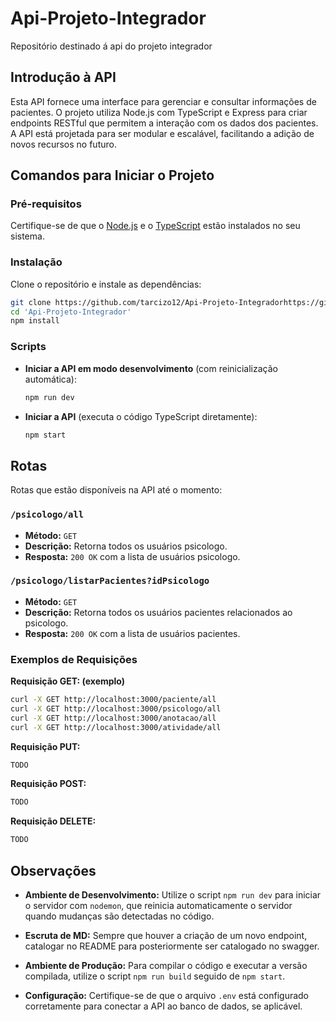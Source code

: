 # Api-Projeto-Integrador
Repositório destinado á api do projeto integrador

## Introdução à API

Esta API fornece uma interface para gerenciar e consultar informações de pacientes. O projeto utiliza Node.js com TypeScript e Express para criar endpoints RESTful que permitem a interação com os dados dos pacientes. A API está projetada para ser modular e escalável, facilitando a adição de novos recursos no futuro.

## Comandos para Iniciar o Projeto

### Pré-requisitos

Certifique-se de que o [Node.js](https://nodejs.org/) e o [TypeScript](https://www.typescriptlang.org/) estão instalados no seu sistema.

### Instalação

Clone o repositório e instale as dependências:

```bash
git clone https://github.com/tarcizo12/Api-Projeto-Integradorhttps://github.com/tarcizo12/Api-Projeto-Integrador
cd 'Api-Projeto-Integrador'
npm install
```

### Scripts

- **Iniciar a API em modo desenvolvimento** (com reinicialização automática):

  ```bash
  npm run dev
  ```

- **Iniciar a API** (executa o código TypeScript diretamente):

  ```bash
  npm start
  ```

## Rotas

Rotas que estão disponíveis na API até o momento:
### `/psicologo/all`
- **Método:** `GET`
- **Descrição:** Retorna todos os usuários psicologo.
- **Resposta:** `200 OK` com a lista de usuários psicologo.

### `/psicologo/listarPacientes?idPsicologo`
- **Método:** `GET`
- **Descrição:** Retorna todos os usuários pacientes relacionados ao psicologo.
- **Resposta:** `200 OK` com a lista de usuários pacientes.


### Exemplos de Requisições
**Requisição GET: (exemplo)**

```bash
curl -X GET http://localhost:3000/paciente/all
curl -X GET http://localhost:3000/psicologo/all
curl -X GET http://localhost:3000/anotacao/all
curl -X GET http://localhost:3000/atividade/all
```

**Requisição PUT:**

```bash
TODO
```

**Requisição POST:**

```bash
TODO
```

**Requisição DELETE:**

```bash
TODO
```


## Observações
- **Ambiente de Desenvolvimento:** Utilize o script `npm run dev` para iniciar o servidor com `nodemon`, que reinicia automaticamente o servidor quando mudanças são detectadas no código.

- **Escruta de MD:** Sempre que houver a criação de um novo endpoint, catalogar no README para posteriormente ser catalogado no swagger. 

- **Ambiente de Produção:** Para compilar o código e executar a versão compilada, utilize o script `npm run build` seguido de `npm start`.

- **Configuração:** Certifique-se de que o arquivo `.env` está configurado corretamente para conectar a API ao banco de dados, se aplicável.



